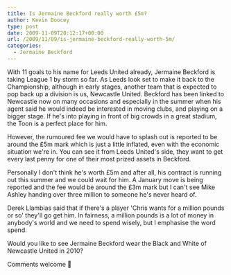```yaml
---
title: Is Jermaine Beckford really worth £5m?
author: Kevin Doocey
type: post
date: 2009-11-09T20:12:17+00:00
url: /2009/11/09/is-jermaine-beckford-really-worth-5m/
categories:
  - Jermaine Beckford
---
```


With 11 goals to his name for Leeds United already, Jermaine Beckford is taking League 1 by storm so far. As Leeds look set to make it back to the Championship, although in early stages, another team that is expected to pop back up a division is us, Newcastle United. Beckford has been linked to Newcastle now on many occasions and especially in the summer when his agent said he would indeed be interested in moving clubs, and playing on a bigger stage. If he's into playing in front of big crowds in a great stadium, the Toon is a perfect place for him.

However, the rumoured fee we would have to splash out is reported to be around the £5m mark which is just a little inflated, even with the economic situation we're in. You can see it from Leeds United's side, they want to get every last penny for one of their most prized assets in Beckford.

Personally I don't think he's worth £5m and after all, his contract is running out this summer and we could wait for him. A January move is being reported and the fee would be around the £3m mark but I can't see Mike Ashley handing over three million to someone he's never heard of.

Derek Llambias said that if there's a player 'Chris wants for a million pounds or so' they'll go get him. In fairness, a million pounds is a lot of money in anybody's world and we need to spend wisely, but I emphasise the word spend.

Would you like to see Jermaine Beckford wear the Black and White of Newcastle United in 2010?

Comments welcome 🙂
